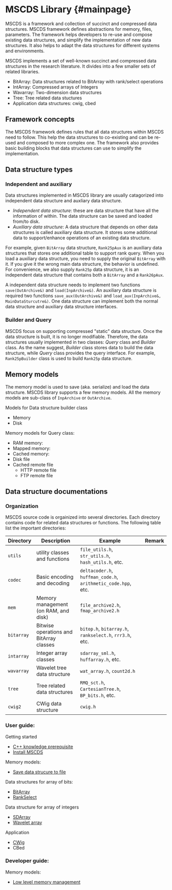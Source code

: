 MSCDS Library                         {#mainpage}
============


MSCDS is a framework and collection of succinct and compressed data structures. MSCDS framework defines abstractions for memory, files, parameters. The framework helps developers to re-use and compose existing data structures, and simplify the implementation of new data structures. It also helps to adapt the data structures for different systems and environments.

MSCDS implements a set of well-known succinct and compressed data structures in the research literature. It divides into a few smaller sets of related libraries.

* BitArray: Data structures related to BitArray with rank/select operations
* IntArray: Compressed arrays of Integers
* Wavarray: Two-dimension data structures
* Tree: Tree related data stuctures
* Application data structures: cwig, cbed

## Framework concepts ##


The MSCDS framework defines rules that all data structures within MSCDS need to follow. This help the data structures to co-existing and can be re-used and composed to more complex one. The framework also provides basic building blocks that data structures can use to simplify the implementation.

## Data structure types ##

### Independent and auxiliary

Data structures implemented in MSCDS library are usually catagorized into independent data structure and auxliary data structure.
* *Independent data structure*: these are data structure that have all the information of within. The data structure can be saved and loaded from/to disk.
* *Auxiliary data structure*: A data structure that depends on other data structures is called auxiliary data structure. It stores some additional data to support/enhance operations of an existing data structure.

For example, given `BitArray` data structure, `Rank25pAux` is an auxiliary data structures that stores one additional table to support rank query. When you load a auxiliary data structure, you need to supply the original `BitArray` with it. If you give it the wrong main data structure, the behavior is undefined. For convenience, we also supply `Rank25p` data structure, it is an independent data structure that contains both a `BitArray` and a `Rank26pAux`.

A independent data structure needs to implement two functions `save(OutArchive&)` and `load(InpArchive&)`. An auxiliary data structure is required two functions `save_aux(OutArchive&)` and `load_aux(InpArchive&, MainDataSturcutre&)`. One data structure can implement both the normal data structure and auxiliary data structure interfaces.

### Builder and Query

MSCDS focus on supporting compressed "static" data structure. Once the data structure is built, it is no longer modifiable. Therefore, the data structures usually implemented in two classes: *Query* class and *Builder* class. As the name suggest, *Builder* class stores data to build the data structure, while *Query* class provides the query interface. For example, `Rank25pBuilder` class is used to build `Rank25p` data structure.


## Memory models ##

The memory model is used to save (aka. serialize) and load the data structure. MSCDS library supports a few memory models. All the memory models are sub-class of `InpArchive` or `OutArchive`.

Models for Data structure builder class
* Memory
* Disk

Memory models for Query class:
* RAM memory:
* Mapped memory:
* Cached memory:
 * Disk file
 * Cached remote file
   * HTTP remote file
   * FTP remote file

## Data structure documentations ##


### Organization ###
MSCDS source code is orgainized into several directories. Each directory contains code for related data structures or functions. The following table list the important directories:

|Directory | Description | Example | Remark |
|----------|-------------|---------| ------ |
| `utils`    | utility classes and functions | `file_utils.h`, `str_utils.h`, `hash_utils.h`, etc. |  |
| `codec`    | Basic encoding and decoding | `deltacoder.h`, `huffman_code.h`, `arithmetic_code.hpp`, etc. | |
| `mem`      | Memory management (on RAM, and disk) | `file_archive2.h`, `fmap_archive2.h` | |
| `bitarray` | Bitwise operations and BitArray classes | `bitop.h`, `bitarray.h`, `rankselect.h`, `rrr3.h`, etc. | |
| `intarray` | Integer array classes | `sdarray_sml.h`, `huffarray.h`, etc. | |
| `wavarray` | Wavelet tree data structure  | `wat_array.h`, `count2d.h` | |
| `tree`     | Tree related data structures | `RMQ_sct.h`, `CartesianTree.h`, `BP_bits.h`, etc. | |
| `cwig2`     | CWig data structure          | `cwig.h` | |





### User guide:

Getting started
* [C++ knowledge prerequisite](_1_cpp_guide.md)
* [Install MSCDS](_0a_install_mscds.md)

Memory models:
* [Save data strucure to file](_1_save_to_file.md)

Data structures for array of bits:
* [BitArray](_2_bitarray.md)
* [RankSelect](_3_rankselect.md)

Data structure for array of integers
* [SDArray](_4_sdarray.md)
* [Wavelet array](_5_wavelet_array.md)


Application
* [CWig](cwig.md)
* CBed

### Developer guide:

Memory models:
* [Low level memory management](low_lvl_mem.md)
